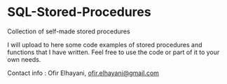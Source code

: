 # SQL-Stored-Procedures
Collection of self-made stored procedures 

I will upload to here some code examples of stored procedures and functions that I have written. 
Feel free to use the code or part of it to your own needs. 

Contact info : Ofir Elhayani,
               ofir.elhayani@gmail.com
               
